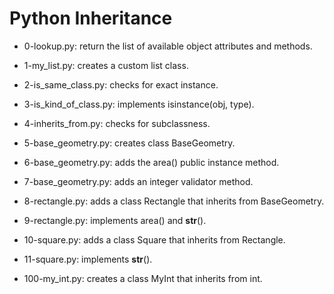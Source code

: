 # Python Inheritance

* 0-lookup.py: return the list of available object attributes and methods.

* 1-my_list.py: creates a custom list class.

* 2-is_same_class.py: checks for exact instance.

* 3-is_kind_of_class.py: implements isinstance(obj, type).

* 4-inherits_from.py: checks for subclassness.

* 5-base_geometry.py: creates class BaseGeometry.

* 6-base_geometry.py: adds the area() public instance method.

* 7-base_geometry.py: adds an integer validator method.

* 8-rectangle.py: adds a class Rectangle that inherits from BaseGeometry.

* 9-rectangle.py: implements area() and __str__().

* 10-square.py: adds a class Square that inherits from Rectangle.

* 11-square.py: implements __str__().

* 100-my_int.py: creates a class MyInt that inherits from int.


